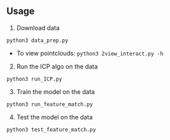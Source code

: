 ## Usage
1. Download data
```
python3 data_prep.py
```
 - To view pointclouds: `python3 2view_interact.py -h`
2. Run the ICP algo on the data
```
python3 run_ICP.py
```
3. Train the model on the data
```
python3 run_feature_match.py
```
4. Test the model on the data
```
python3 test_feature_match.py
```
